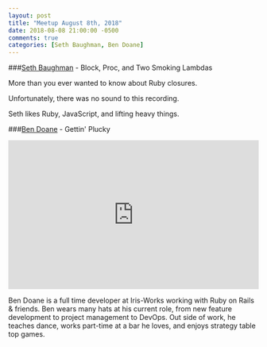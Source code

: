 ```yaml
---
layout: post
title: "Meetup August 8th, 2018"
date: 2018-08-08 21:00:00 -0500
comments: true
categories: [Seth Baughman, Ben Doane]
---
```


###[Seth Baughman](https://twitter.com/armzilla82) - Block, Proc, and Two Smoking Lambdas

More than you ever wanted to know about Ruby closures.

Unfortunately, there was no sound to this recording.

Seth likes Ruby, JavaScript, and lifting heavy things.

###[Ben Doane](https://twitter.com/Ben_Doane) - Gettin' Plucky
<iframe width="100%" height="300" src="https://www.youtube.com/embed/38mlh9101BM" frameborder="0" allowfullscreen></iframe>

Ben Doane is a full time developer at Iris-Works working with Ruby on Rails & friends. Ben wears many hats at his current role, from new feature development to project management to DevOps. Out side of work, he teaches dance, works part-time at a bar he loves, and enjoys strategy table top games.
